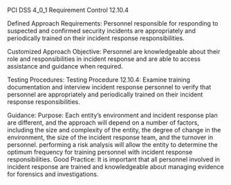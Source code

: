 PCI DSS 4_0_1 Requirement Control 12.10.4

Defined Approach Requirements:
Personnel responsible for responding to suspected and confirmed security incidents are appropriately and periodically trained on their incident response responsibilities.

Customized Approach Objective:
Personnel are knowledgeable about their role and responsibilities in incident response and are able to access assistance and guidance when required.

Testing Procedures:
Testing Procedure 12.10.4: Examine training documentation and interview incident response personnel to verify that personnel are appropriately and periodically trained on their incident response responsibilities.

Guidance:
Purpose: Each entity’s environment and incident response plan are different, and the approach will depend on a number of factors, including the size and complexity of the entity, the degree of change in the environment, the size of the incident response team, and the turnover in personnel. performing a risk analysis will allow the entity to determine the optimum frequency for training personnel with incident response responsibilities. Good Practice: It is important that all personnel involved in incident response are trained and knowledgeable about managing evidence for forensics and investigations.